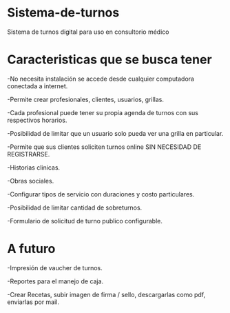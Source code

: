 # Sistema-de-turnos
Sistema de turnos digital para uso en consultorio médico

# Caracteristicas que se busca tener

-No necesita instalación se accede desde cualquier computadora conectada a internet.

-Permite crear profesionales, clientes, usuarios, grillas.

-Cada profesional puede tener su propia agenda de turnos con sus respectivos horarios.

-Posibilidad de limitar que un usuario solo pueda ver una grilla en particular.

-Permite que sus clientes soliciten turnos online SIN NECESIDAD DE REGISTRARSE.

-Historias clinicas.

-Obras sociales.

-Configurar tipos de servicio con duraciones y costo particulares.

-Posibilidad de limitar cantidad de sobreturnos.

-Formulario de solicitud de turno publico configurable.

# A futuro

-Impresión de vaucher de turnos.

-Reportes para el manejo de caja.

-Crear Recetas, subir imagen de firma / sello, descargarlas como pdf, enviarlas por mail.


